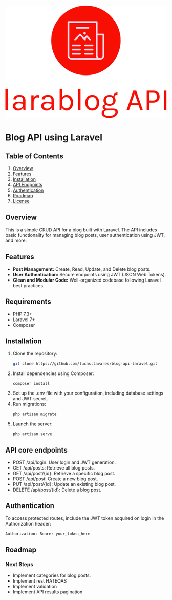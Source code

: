 ![Hello World](public/logo.svg)

# Blog API using Laravel

## Table of Contents

1. [Overview](#overview)
2. [Features](#features)
3. [Installation](#installation)
4. [API Endpoints](#api-endpoints)
5. [Authentication](#authentication)
6. [Roadmap](#roadmap)
7. [License](#license)

## Overview

This is a simple CRUD API for a blog built with Laravel. The API includes basic functionality for managing blog posts, user authentication using JWT, and more.

## Features

- **Post Management:** Create, Read, Update, and Delete blog posts.
- **User Authentication:** Secure endpoints using JWT (JSON Web Tokens).
- **Clean and Modular Code:** Well-organized codebase following Laravel best practices.

## Requirements

- PHP 7.3+
- Laravel 7+
- Composer

## Installation

1. Clone the repository:
   ```bash
   git clone https://github.com/lucasltavares/blog-api-laravel.git
2. Install dependencies using Composer:
   ```bash
   composer install
3. Set up the .env file with your configuration, including database settings and JWT secret.
4. Run migrations:
   ```bash
   php artisan migrate 
5. Launch the server:
   ```bash
   php artisan serve
   
## API core endpoints
- POST /api/login: User login and JWT generation.
- GET /api/posts: Retrieve all blog posts.
- GET /api/post/{id}: Retrieve a specific blog post.
- POST /api/post: Create a new blog post.
- PUT /api/post/{id}: Update an existing blog post.
- DELETE /api/post/{id}: Delete a blog post.

## Authentication
To access protected routes, include the JWT token acquired on login in the Authorization header:
 ```bash
 Authorization: Bearer your_token_here
```

## Roadmap
### Next Steps
- Implement categories for blog posts.
- Implement rest HATEOAS
- Implement validation
- Implement API results pagination

